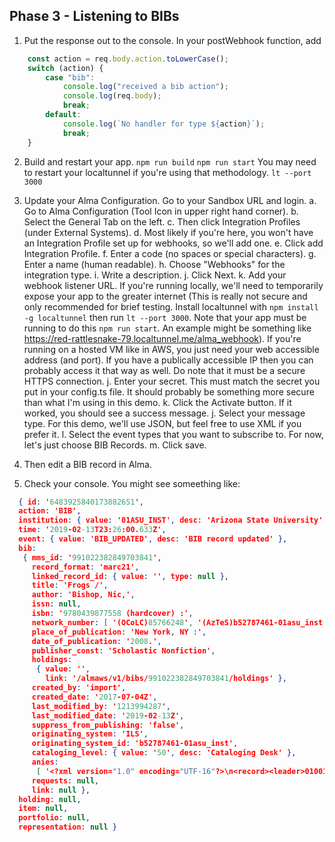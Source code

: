 ## Phase 3 - Listening to BIBs

1. Put the response out to the console.
In your postWebhook function, add
```javascript
    const action = req.body.action.toLowerCase();
    switch (action) {
        case "bib":
            console.log("received a bib action");
            console.log(req.body);
            break;
        default:
            console.log(`No handler for type ${action}`);
            break;
    }
```

2. Build and restart your app.
`npm run build` `npm run start`
You may need to restart your localtunnel if you're using that methodology. `lt --port 3000`

3. Update your Alma Configuration. Go to your Sandbox URL and login.
    a. Go to Alma Configuration (Tool Icon in upper right hand corner).
    b. Select the General Tab on the left.
    c. Then click Integration Profiles (under External Systems).
    d. Most likely if you're here, you won't have an Integration Profile set up for webhooks, so we'll add one.
    e. Click add Integration Profile.
    f. Enter a code (no spaces or special characters).
    g. Enter a name (human readable).
    h. Choose "Webhooks" for the integration type.
    i. Write a description.
    j. Click Next.
    k. Add your webhook listener URL. If you're running locally, we'll need to temporarily expose your app to the greater internet (This is really not secure and only recommended for brief testing. Install localtunnel with `npm install -g localtunnel` then run `lt --port 3000`. Note that your app must be running to do this `npm run start`. An example might be something like https://red-rattlesnake-79.localtunnel.me/alma_webhook). If you're running on a hosted VM like in AWS, you just need your web accessible address (and port). If you have a publically accessible IP then you can probably access it that way as well. Do note that it must be a secure HTTPS connection.
    j. Enter your secret. This must match the secret you put in your config.ts file. It should probably be something more secure than what I'm using in this demo.
    k. Click the Activate button. If it worked, you should see a success message.
    j. Select your message type. For this demo, we'll use JSON, but feel free to use XML if you prefer it.
    l. Select the event types that you want to subscribe to. For now, let's just choose BIB Records.
    m. Click save.

4. Then edit a BIB record in Alma.

5. Check your console. You might see someething like:
```json
  { id: '6483925840173882651',
  action: 'BIB',
  institution: { value: '01ASU_INST', desc: 'Arizona State University' },
  time: '2019-02-13T23:26:00.633Z',
  event: { value: 'BIB_UPDATED', desc: 'BIB record updated' },
  bib:
   { mms_id: '991022382849703841',
     record_format: 'marc21',
     linked_record_id: { value: '', type: null },
     title: 'Frogs /',
     author: 'Bishop, Nic,',
     issn: null,
     isbn: '9780439877558 (hardcover) :',
     network_number: [ '(OCoLC)85766248', '(AzTeS)b52787461-01asu_inst' ],
     place_of_publication: 'New York, NY :',
     date_of_publication: '2008.',
     publisher_const: 'Scholastic Nonfiction',
     holdings:
      { value: '',
        link: '/almaws/v1/bibs/991022382849703841/holdings' },
     created_by: 'import',
     created_date: '2017-07-04Z',
     last_modified_by: '1213994287',
     last_modified_date: '2019-02-13Z',
     suppress_from_publishing: 'false',
     originating_system: 'ILS',
     originating_system_id: 'b52787461-01asu_inst',
     cataloging_level: { value: '50', desc: 'Cataloging Desk' },
     anies:
      [ '<?xml version="1.0" encoding="UTF-16"?>\n<record><leader>01001cam a2200265 a 4500</leader><controlfield tag="001">991022382849703841</controlfield><controlfield tag="005">20190213162556.0</controlfield><controlfield tag="008">070301s2008    nyua   b      001 0 eng  </controlfield><datafield ind1=" " ind2=" " tag="010"><subfield code="a">2007008699</subfield></datafield><datafield ind1=" " ind2=" " tag="020"><subfield code="a">0439877555 (hardcover) :</subfield></datafield><datafield ind1=" " ind2=" " tag="020"><subfield code="a">9780439877558 (hardcover) :</subfield></datafield><datafield ind1=" " ind2=" " tag="035"><subfield code="a">(AzTeS)b52787461-01asu_inst</subfield></datafield><datafield ind1=" " ind2=" " tag="035"><subfield code="a">(OCoLC)85766248</subfield></datafield><datafield ind1=" " ind2=" " tag="040"><subfield code="a">DLC</subfield><subfield code="c">DLC</subfield><subfield code="d">IG#</subfield><subfield code="d">BTCTA</subfield><subfield code="d">BAKER</subfield><subfield code="d">TEF</subfield><subfield code="d">OCLCQ</subfield><subfield code="d">EHH</subfield><subfield code="d">VP@</subfield><subfield code="d">YDXCP</subfield><subfield code="d">AZS</subfield></datafield><datafield ind1=" " ind2=" " tag="049"><subfield code="a">AZSA</subfield></datafield><datafield ind1="1" ind2=" " tag="100"><subfield code="a">Bishop, Nic,</subfield><subfield code="d">1955-</subfield></datafield><datafield ind1="1" ind2="0" tag="245"><subfield code="a">Frogs /</subfield><subfield code="c">Nic Bishop</subfield></datafield><datafield ind1=" " ind2=" " tag="260"><subfield code="a">New York, NY :</subfield><subfield code="b">Scholastic Nonfiction,</subfield><subfield code="c">2008.</subfield></datafield><datafield ind1=" " ind2=" " tag="300"><subfield code="a">48 p. :</subfield><subfield code="b">col. ill. ;</subfield><subfield code="c">29 cm.</subfield></datafield><datafield ind1=" " ind2=" " tag="520"><subfield code="a">Nic Bishop\'s photographs show all different kinds of frogs, big ones, very tiny ones, frogs with beautiful colors of skin, and one frog you can see inside of.</subfield></datafield><datafield ind1=" " ind2=" " tag="500"><subfield code="a">Includes index.</subfield></datafield><datafield ind1=" " ind2=" " tag="586"><subfield code="a">Boston Globe/Horn Book Honor Book, 2008.</subfield></datafield><datafield ind1=" " ind2="0" tag="650"><subfield code="a">Frogs</subfield><subfield code="v">Juvenile literature.</subfield></datafield><datafield ind1=" " ind2=" " tag="907"><subfield code="a">.b52787461</subfield><subfield code="b">multi</subfield><subfield code="c">080728</subfield><subfield code="d">m</subfield><subfield code="e">a</subfield><subfield code="f">-</subfield><subfield code="g">0</subfield></datafield><datafield ind1=" " ind2=" " tag="910"><subfield code="a">Send to Backstage</subfield></datafield></record>' ],
     requests: null,
     link: null },
  holding: null,
  item: null,
  portfolio: null,
  representation: null }
```


